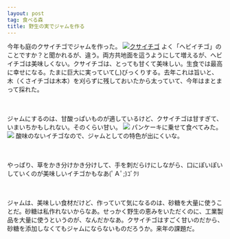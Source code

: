 ```yaml
---
layout: post
tag: 食べる森
title: 野生の実でジャムを作る
---
```



今年も庭のクサイチゴでジャムを作った。
<a href="http://www.flickr.com/photos/29905208@N05/7313614630/" title="クサイチゴ by kobapan, on Flickr"><img src="https://kobapan.com/f/7313614630_4255e71ae2.jpg" alt="クサイチゴ"></a>
よく「ヘビイチゴ」のことですか？と聞かれるが、違う。両方共地面を這うようにして増えるが、ヘビイチゴは美味しくない。クサイチゴは、とっても甘くて美味しい。生食では最高に幸せになる。たまに巨大に実っていて(*_*)びっくりする。去年これは旨いと、木（くさイチゴは木本）を刈らずに残しておいたから太っていて、今年はまとまって採れた。

　

ジャムにするのは、甘酸っぱいものが適しているけど、クサイチゴは甘すぎて、いまいちかもしれない。そのくらい甘い。
<a href="http://www.flickr.com/photos/29905208@N05/?uploaded=3&magic_cookie=3de70dade1a6d75f425b091770b0a322" target="_blank"><img src="https://kobapan.com/f/7379387378_f1ef903e7a.jpg"></a>
パンケーキに乗せて食べてみた。
<a href="http://www.flickr.com/photos/29905208@N05/7379384452/in/photostream" target="_blank"><img src="https://kobapan.com/f/7379384452_f49e2782d4.jpg"></a>
酸味のないイチゴなので、ジャムとしての特色が出にくいな。

　

やっぱり、草をかき分けかき分けして、手を刺だらけにしながら、口にぽいぽいしていくのが美味しいイチゴかもなあ(ﾟＡﾟ;)ｺﾞｸﾘ

　

ジャムは、美味しい食材だけど、作っていて気になるのは、砂糖を大量に使うことだ。砂糖は私作れないからなあ。せっかく野生の恵みをいただくのに、工業製品を大量に使うというのが、なんだかなあ。クサイチゴはすごく甘いのだから、砂糖を添加しなくてもジャムにならないものだろうか。来年の課題だ。

